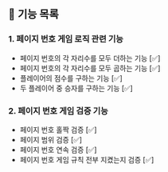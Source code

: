 ## 🚀 기능 목록

### 1. 페이지 번호 게임 로직 관련 기능
 * 페이지 번호의 각 자리수를 모두 더하는 기능 [✅]
 * 페이지 번호의 각 자리수를 모두 곱하는 기능 [✅]
 * 플레이어의 점수를 구하는 기능 [✅]
 * 두 플레이어 중 승자를 구하는 기능 [✅]

### 2. 페이지 번호 게임 검증 기능
 * 페이지 번호 홀짝 검증 [✅]
 * 페이지 범위 검증 [✅]
 * 페이지 번호 연속 검증 [✅]
 * 페이지 번호 게임 규칙 전부 지켰는지 검증 [✅]
